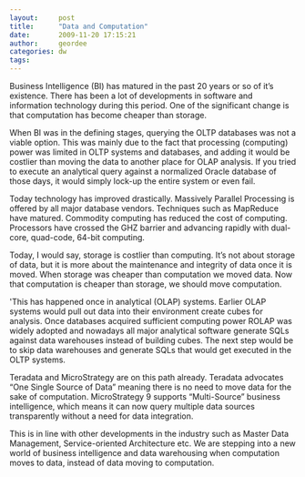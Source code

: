 ```yaml
---
layout:     post
title:      "Data and Computation"
date:       2009-11-20 17:15:21
author:     geordee
categories: dw
tags:
---
```


Business Intelligence (BI) has matured in the past 20 years or so of it’s existence. There has been a lot of developments in software and information technology during this period. One of the significant change is that computation has become cheaper than storage.

When BI was in the defining stages, querying the OLTP databases was not a viable option. This was mainly due to the fact that processing (computing) power was limited in OLTP systems and databases, and adding it would be costlier than moving the data to another place for OLAP analysis. If you tried to execute an analytical query against a normalized Oracle database of those days, it would simply lock-up the entire system or even fail.

Today technology has improved drastically. Massively Parallel Processing is offered by all major database vendors. Techniques such as MapReduce have matured. Commodity computing has reduced the cost of computing. Processors have crossed the GHZ barrier and advancing rapidly with dual-core, quad-code, 64-bit computing.

Today, I would say, storage is costlier than computing. It’s not about storage of data, but it is more about the maintenance and integrity of data once it is moved. When storage was cheaper than computation we moved data. Now that computation is cheaper than storage, we should move computation.

'This has happened once in analytical (OLAP) systems. Earlier OLAP systems would pull out data into their environment create cubes for analysis. Once databases acquired sufficient computing power ROLAP was widely adopted and nowadays all major analytical software generate SQLs against data warehouses instead of building cubes. The next step would be to skip data warehouses and generate SQLs that would get executed in the OLTP systems.

Teradata and MicroStrategy are on this path already. Teradata advocates “One Single Source of Data” meaning there is no need to move data for the sake of computation. MicroStrategy 9 supports “Multi-Source” business intelligence, which means it can now query multiple data sources transparently without a need for data integration.

This is in line with other developments in the industry such as Master Data Management, Service-oriented Architecture etc. We are stepping into a new world of business intelligence and data warehousing when computation moves to data, instead of data moving to computation.
